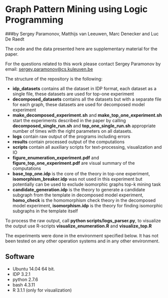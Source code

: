 Graph Pattern Mining using Logic Programming 
================
###by Sergey Paramonov, Matthijs van Leeuwen, Marc Denecker and Luc De Raedt


The code and the data presented here are supplementary material for the paper. 

For the questions related to this work please contact Sergey Paramonov by email: <sergey.paramonov@cs.kuleuven.be>

The structure of the repository is the following:

* **idp_datasets** contains all the dataset in IDP format, each dataset as a single file, these datasets are used for top-one experiment
* **decomposed_datasets** contains all the datasets but with a separate file for each graph, these datasets are used for decomposed model experiment
* **make\_decomposed\_experiment.sh** and **make\_top_one\_experiment.sh** start the experiments described in the paper by calling **decomposed\_single\_run.sh** and **top\_one\_single\_run.sh** appropriate number of times with the right parameters on all datasets.
* **logs** contain raw output of the programs including errors 
* **results** contain processed output of the computations
* **scripts** contain all auxiliary scripts for text-processing, visualization and IO
* **figure\_enumeration\_experiment.pdf** and **figure\_top\_one\_experiment.pdf** are visual summary of the computations
* **base\_top\_one.idp** is the core of the theory in top-one experiment, **isomorphism_breaker.idp** was not used in this experiment but potentially can be used to exclude isomorphic graphs top-k mining task
* **candidate\_generation.idp** is the theory to generate a candidate subgraph from the template in decomposed model experiment, **homo_check** is the homomorphism check theory in the decomposed model experiment, **isomorphism.idp** is the theory for finding isomorphic subgraphs in the template itself

To process the raw output, call **python scripts/logs\_parser.py**, to visualize the output use R-scripts **visualize\_enumeration.R** and **visualize\_top.R**

The experiments were done in the environment specified below. It has not been tested on any other operation systems and in any other environment.
## Software
* Ubuntu 14.04 64 bit.  
* IDP 3.2.1
* python 2.7.6
* bash 4.3.11
* R 3.1.1 (only for visualization)
